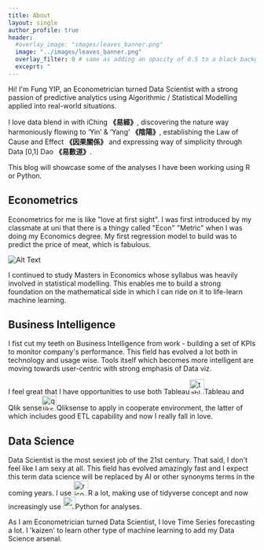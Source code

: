 ```yaml
---
title: About
layout: single
author_profile: true
header:
  #overlay_image: "images/leaves_banner.png"
  image: "../images/leaves_banner.png"
  overlay_filter: 0 # same as adding an opacity of 0.5 to a black background
  exceprt: "                                                                               "                                                          
---
```

Hi! I'm Fung YIP, an Econometrician turned Data Scientist with a strong passion of predictive analytics using Algorithmic / Statistical Modelling applied into real-world situations.

I love data blend in with iChing **《易經》**, discovering the nature way harmoniously flowing to ‘Yin’ & ‘Yang’ **《陰陽》**, establishing the Law of Cause and Effect **《因果關係》** and
expressing way of simplicity through Data [0,1] Dao **《易數道》**.

This blog will showcase some of the analyses I have been working using R or Python.

## Econometrics

Econometrics for me is like "love at first sight". I was first introduced by my classmate at uni that there is a thingy called "Econ" "Metric" when I was doing my Economics degree. My first regression model to build was to predict the price of meat, which is fabulous.

![Alt Text](https://imgs.xkcd.com/comics/machine_learning.png)

I continued to study Masters in Economics whose syllabus was heavily involved in statistical modelling. This enables me to build a strong foundation on the mathematical side in which I can ride on it to life-learn machine learning.

## Business Intelligence

I fist cut my teeth on Business Intelligence from work - building a set of KPIs to monitor company's performance. This field has evolved a lot both in technology and usage wise. Tools itself which becomes more intelligent are moving towards user-centric with strong emphasis of Data viz.

I feel great that I have opportunities to use both Tableau<img class="inline-icon" src="../images/logo/tableau.PNG" width="30" alt="tableau icon" title="Tableau"><span class='salient'>Tableau</span> and Qlik sense<img class="inline-icon" src="../images/logo/qliksense.PNG" width="30" alt="qliksense icon" title="Qliksense"><span class='salient'>Qliksense</span> to apply in cooperate environment, the latter of which includes good ETL capability and now I really fall in love.

## Data Science
Data Scientist is the most sexiest job of the 21st century. That said, I don't feel like I am sexy at all. This field has evolved amazingly fast and I expect this term data science will be replaced by AI or other synonyms terms in the coming years. I use <img class="inline-icon" src="../images/logo/r.png" width="30" alt="r icon" title="R"><span class='salient'>R</span> a lot, making use of tidyverse concept and now increasingly use <img class="inline-icon" src="../images/logo/python.PNG" width="25" alt="python icon" title="Python"><span class='salient'>Python</span> for analyses.

 As I am Econometrician turned Data Scientist, I love Time Series forecasting a lot. I 'kaizen' to learn other type of machine learning to add my Data Science arsenal.

<!---
<img class="inline-icon" src="../images/logo/qliksense.PNG" width="30" alt="qliksense icon" title="Qliksense"><span class='salient'>Qliksense</span>
<img class="inline-icon" src="../images/logo/tableau.PNG" width="30" alt="tableau icon" title="Tableau"><span class='salient'>Tableau</span>



## DataiChing
 iChing is also known as Classic of Changes.  Just like Confucius says,
 >"If Heaven gave me another 50 years to live, I would spend them studying iChing and perhaps then I would beware myself of troubles."

 Confucius wishes he has more time to learn iChing and dedicated himself to it.
 For me same same - Data & iChing will be my **lifetime project** to blend two 2gether.

<!-- ### Digital Analytics

Digital Analytics has gained popularity as O2O took off. When I was in newspaper industry which needs to keep track of users online behavior and consumption. I 'kaizen' to learn how to track an app usage, attempting to understand the whole online ecosystem. Google Analytics is the main tool I use for digital  for tracking analyses
--->
